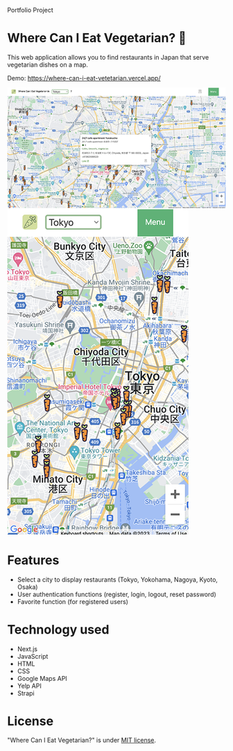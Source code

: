 Portfolio Project

# Where Can I Eat Vegetarian? 🍴

This web application allows you to find restaurants in Japan that serve vegetarian dishes on a map.

Demo: https://where-can-i-eat-vetetarian.vercel.app/

![Where Can I Eat Vegetarian?](/public/image/where_can_i_eat_vegetarian_1.png)
![Where Can I Eat Vegetarian?](/public/image/where_can_i_eat_vegetarian_2.png)

# Features

- Select a city to display restaurants (Tokyo, Yokohama, Nagoya, Kyoto, Osaka)
- User authentication functions (register, login, logout, reset password)
- Favorite function (for registered users)

# Technology used

- Next.js
- JavaScript
- HTML
- CSS
- Google Maps API
- Yelp API
- Strapi

# License

"Where Can I Eat Vegetarian?" is under [MIT license](https://en.wikipedia.org/wiki/MIT_License).
